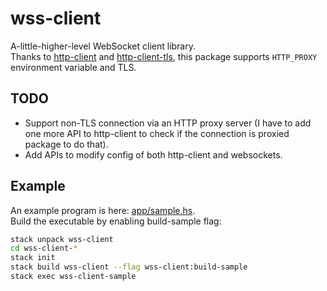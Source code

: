 # wss-client

A-little-higher-level WebSocket client library.  
Thanks to [http-client](https://hackage.haskell.org/package/http-client) and [http-client-tls](https://hackage.haskell.org/package/http-client-tls), this package supports `HTTP_PROXY` environment variable and TLS.

## TODO

- Support non-TLS connection via an HTTP proxy server (I have to add one more API to http-client to check if the connection is proxied package to do that).
- Add APIs to modify config of both http-client and websockets.

## Example

An example program is here: [app/sample.hs](app/sample.hs).  
Build the executable by enabling  build-sample flag:

```bash
stack unpack wss-client
cd wss-client-*
stack init
stack build wss-client --flag wss-client:build-sample
stack exec wss-client-sample
```
